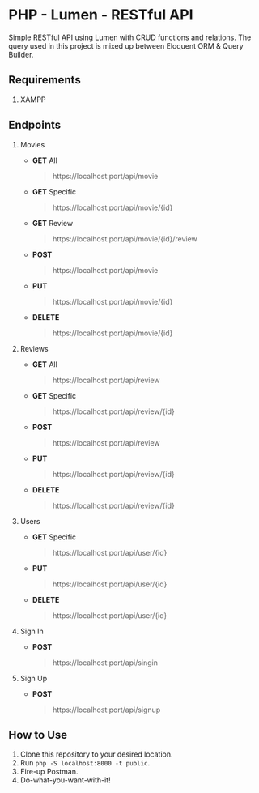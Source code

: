# PHP - Lumen - RESTful API
Simple RESTful API using Lumen with CRUD functions and relations.
The query used in this project is mixed up between Eloquent ORM & Query Builder.

## Requirements
1. XAMPP

## Endpoints
1. Movies
   - **GET** All
     > https://localhost:port/api/movie
   - **GET** Specific
     > https://localhost:port/api/movie/{id}
   - **GET** Review
     > https://localhost:port/api/movie/{id}/review
   - **POST**
     > https://localhost:port/api/movie
   - **PUT**
     > https://localhost:port/api/movie/{id}
   - **DELETE**
     > https://localhost:port/api/movie/{id}

2. Reviews
   - **GET** All
     > https://localhost:port/api/review
   - **GET** Specific
     > https://localhost:port/api/review/{id}
   - **POST**
     > https://localhost:port/api/review
   - **PUT**
     > https://localhost:port/api/review/{id}
   - **DELETE**
     > https://localhost:port/api/review/{id}

3. Users
   - **GET** Specific
     > https://localhost:port/api/user/{id}
   - **PUT**
     > https://localhost:port/api/user/{id}
   - **DELETE**
     > https://localhost:port/api/user/{id}

4. Sign In
   - **POST**
     > https://localhost:port/api/singin

5. Sign Up
   - **POST**
     > https://localhost:port/api/signup

## How to Use
1. Clone this repository to your desired location.
2. Run `php -S localhost:8000 -t public`.
3. Fire-up Postman.
4. Do-what-you-want-with-it!
